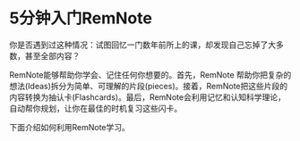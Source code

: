 # 5分钟入门RemNote

你是否遇到过这种情况：试图回忆一门数年前所上的课，却发现自己忘掉了大多数，甚至全部内容？

RemNote能够帮助你学会、记住任何你想要的。首先，RemNote 帮助你把复杂的想法(Ideas)拆分为简单、可理解的片段(pieces)。接着，RemNote把这些片段的内容转换为抽认卡(Flashcards)。最后，RemNote会利用记忆和认知科学理论，自动帮你规划，让你在最佳的时机复习这些闪卡。

下面介绍如何利用RemNote学习。

